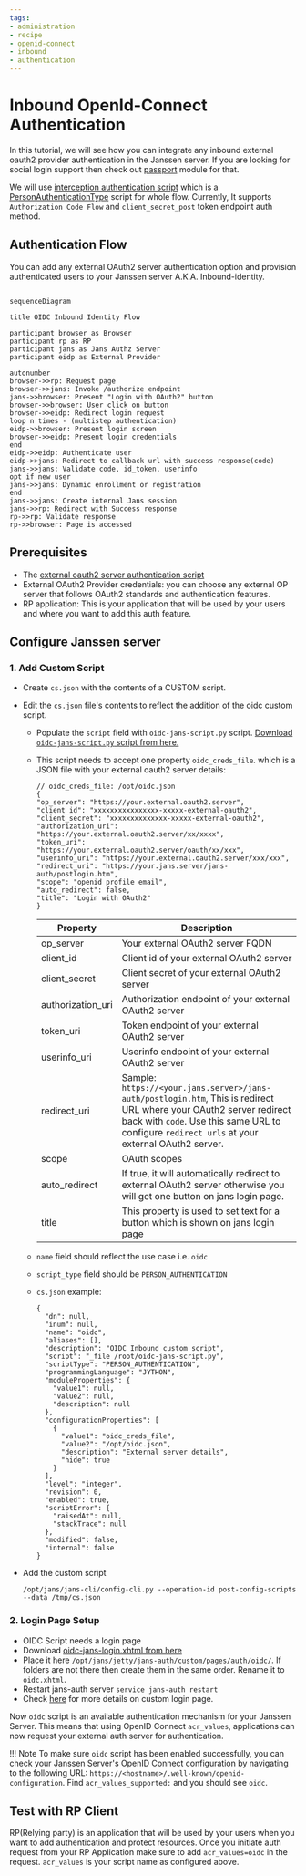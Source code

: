 ```yaml
---
tags:
- administration
- recipe 
- openid-connect
- inbound
- authentication
---
```


# Inbound OpenId-Connect Authentication

In this tutorial, we will see how you can integrate any inbound external oauth2 provider authentication in the Janssen server. If you are looking for social login support then check out [passport](../recipes/passportjs.md) module for that.

We will use [interception authentication script](../../script-catalog/person_authentication/oidc/oidc-jans-script.py) which is a [PersonAuthenticationType](https://github.com/JanssenProject/jans/blob/main/jans-core/script/src/main/java/io/jans/model/custom/script/type/auth/PersonAuthenticationType.java) script for whole flow. Currently, It supports `Authorization Code Flow` and `client_secret_post` token endpoint auth method.

## Authentication Flow

You can add any external OAuth2 server authentication option and provision authenticated users to your Janssen server A.K.A. Inbound-identity.

```mermaid

sequenceDiagram

title OIDC Inbound Identity Flow

participant browser as Browser
participant rp as RP
participant jans as Jans Authz Server
participant eidp as External Provider

autonumber
browser->>rp: Request page
browser->>jans: Invoke /authorize endpoint
jans->>browser: Present "Login with OAuth2" button
browser->>browser: User click on button
browser->>eidp: Redirect login request
loop n times - (multistep authentication)
eidp->>browser: Present login screen
browser->>eidp: Present login credentials
end
eidp->>eidp: Authenticate user
eidp->>jans: Redirect to callback url with success response(code)
jans->>jans: Validate code, id_token, userinfo
opt if new user
jans->>jans: Dynamic enrollment or registration
end
jans->>jans: Create internal Jans session
jans->>rp: Redirect with Success response
rp->>rp: Validate response
rp->>browser: Page is accessed
```

## Prerequisites

- The [external oauth2 server authentication script](../../script-catalog/person_authentication/oidc/oidc-jans-script.py)
- External OAuth2 Provider credentials: you can choose any external OP server that follows OAuth2 standards and authentication features.  
- RP application: This is your application that will be used by your users and where you want to add this auth feature.

## Configure Janssen server

### 1. Add Custom Script

   - Create `cs.json` with the contents of a CUSTOM script.

   - Edit the `cs.json` file's contents to reflect the addition of the oidc custom script.

      - Populate the `script` field with `oidc-jans-script.py` script. [Download `oidc-jans-script.py` script from here.](../../script-catalog/person_authentication/oidc/oidc-jans-script.py)

      - This script needs to accept one property `oidc_creds_file`. which is a JSON file with your external oauth2 server details:

         ```
         // oidc_creds_file: /opt/oidc.json
         {
         "op_server": "https://your.external.oauth2.server",
         "client_id": "xxxxxxxxxxxxxxxx-xxxxx-external-oauth2",
         "client_secret": "xxxxxxxxxxxxxx-xxxxx-external-oauth2",
         "authorization_uri": "https://your.external.oauth2.server/xx/xxxx",
         "token_uri": "https://your.external.oauth2.server/oauth/xx/xxx",
         "userinfo_uri": "https://your.external.oauth2.server/xxx/xxx",
         "redirect_uri": "https://your.jans.server/jans-auth/postlogin.htm",
         "scope": "openid profile email",
         "auto_redirect": false,
         "title": "Login with OAuth2"
         }
         ```

         | Property | Description |
         |----------|-------------|
         | op_server | Your external OAuth2 server FQDN |
         | client_id | Client id of your external OAuth2 server |
         | client_secret | Client secret of your external OAuth2 server |
         | authorization_uri | Authorization endpoint of your external OAuth2 server |
         | token_uri | Token endpoint of your external OAuth2 server |
         | userinfo_uri | Userinfo endpoint of your external OAuth2 server |
         | redirect_uri | Sample: `https://<your.jans.server>/jans-auth/postlogin.htm`, This is redirect URL where your OAuth2 server redirect back with `code`. Use this same URL to configure `redirect urls` at your external OAuth2 server.|
         | scope | OAuth scopes |
         | auto_redirect | If true, it will automatically redirect to external OAuth2 server otherwise you will get one button on jans login page.|
         | title | This property is used to set text for a button which is shown on jans login page |

      - `name` field should reflect the use case i.e. `oidc`
      - `script_type` field should be `PERSON_AUTHENTICATION`
      - `cs.json` example:

         ```
         {
           "dn": null,
           "inum": null,
           "name": "oidc",
           "aliases": [],
           "description": "OIDC Inbound custom script",
           "script": "_file /root/oidc-jans-script.py",
           "scriptType": "PERSON_AUTHENTICATION",
           "programmingLanguage": "JYTHON",
           "moduleProperties": {
             "value1": null,
             "value2": null,
             "description": null
           },
           "configurationProperties": [
             {
               "value1": "oidc_creds_file",
               "value2": "/opt/oidc.json",
               "description": "External server details",
               "hide": true
             }
           ],
           "level": "integer",
           "revision": 0,
           "enabled": true,
           "scriptError": {
             "raisedAt": null,
             "stackTrace": null
           },
           "modified": false,
           "internal": false
         }
         ```

   - Add the custom script
      ```
      /opt/jans/jans-cli/config-cli.py --operation-id post-config-scripts --data /tmp/cs.json
      ```
         
### 2. Login Page Setup

- OIDC Script needs a login page
- Download [oidc-jans-login.xhtml from here](../../script-catalog/person_authentication/oidc/oidc-jans-login.xhtml) 
- Place it here `/opt/jans/jetty/jans-auth/custom/pages/auth/oidc/`. If folders are not there then create them in the same order. Rename it to `oidc.xhtml`.
- Restart jans-auth server `service jans-auth restart`
- Check [here](https://jans.io/docs/admin/developer/customization/customize-web-pages) for more details on custom login page.

Now `oidc` script is an available authentication mechanism for your Janssen Server. This means that using OpenID Connect `acr_values`, applications can now request your external auth server for authentication.

!!! Note To make sure `oidc` script has been enabled successfully, you can check your Janssen Server's OpenID Connect configuration by navigating to the following URL: `https://<hostname>/.well-known/openid-configuration`. Find `acr_values_supported:` and you should see `oidc`.

## Test with RP Client

RP(Relying party) is an application that will be used by your users when you want to add authentication and protect resources. Once you initiate auth request from your RP Application make sure to add `acr_values=oidc` in the request. `acr_values` is your script name as configured above.
